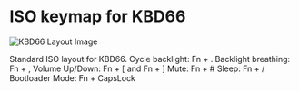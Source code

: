 # ISO keymap for KBD66

![KBD66 Layout Image](https://i.imgur.com/q6GTOsb.jpg)

Standard ISO layout for KBD66.
Cycle backlight: Fn + .
Backlight breathing: Fn + ,
Volume Up/Down: Fn + [ and Fn + ]
Mute: Fn + #
Sleep: Fn + /
Bootloader Mode: Fn + CapsLock